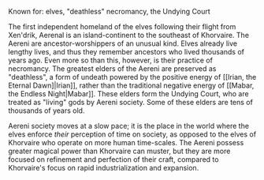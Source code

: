 Known for: elves, "deathless" necromancy, the Undying Court

The first independent homeland of the elves following their flight from Xen'drik, Aerenal is an island-continent to the southeast of Khorvaire. The Aereni are ancestor-worshippers of an unusual kind. Elves already live lengthy lives, and thus they remember ancestors who lived thousands of years ago. Even more so than this, however, is their practice of necromancy. The greatest elders of the Aereni are preserved as "deathless", a form of undeath powered by the positive energy of [[Irian, the Eternal Dawn]|Irian]], rather than the traditional negative energy of [[Mabar, the Endless Night|Mabar]]. These elders form the Undying Court, who are treated as "living" gods by Aereni society. Some of these elders are tens of thousands of years old.

Aereni society moves at a slow pace; it is the place in the world where the elves enforce *their* perception of time on society, as opposed to the elves of Khorvaire who operate on more human time-scales. The Aereni possess greater magical power than Khorvaire can muster, but they are more focused on refinement and perfection of their craft, compared to Khorvaire's focus on rapid industrialization and expansion.